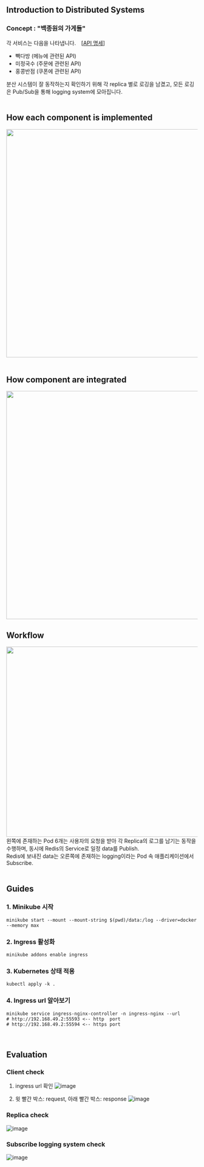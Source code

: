

## Introduction to Distributed Systems
### Concept : "백종원의 가게들"<br>
각 서비스는 다음을 나타냅니다. [[API 명세](https://brash-wanderer-5cd.notion.site/280be039863f42c9a3e866b82ab77cab?v=ae38784a1bd942188dc84ebf9999fe2e)]
- 빽다방 (메뉴에 관련된 API)
- 미정국수 (주문에 관련된 API)
- 홍콩반점 (쿠폰에 관련된 API)

분산 시스템이 잘 동작하는지 확인하기 위해 각 replica 별로 로깅을 남겼고, 모든 로깅은 Pub/Sub을 통해 logging system에 모아집니다. 
<br>
<br>
## How each component is implemented
<img
  src="https://user-images.githubusercontent.com/81179951/211201622-184dffdf-0702-4f85-9526-c6394fbbad7e.png"
  width="550"
  height="600"
/>
<br>
<br>

## How component are integrated
<img
  src="https://user-images.githubusercontent.com/81179951/211201666-9a3a60f9-3c5d-4589-86b2-de420a374a0d.png"
  width="900"
  height="600"
/>
## Workflow
<img
  src="https://user-images.githubusercontent.com/81179951/208570269-d7b73894-f422-4198-bb27-d536815c352c.png"
  width="900"
  height="500"
/>  
왼쪽에 존재하는 Pod 6개는 사용자의 요청을 받아 각 Replica의 로그를 남기는 동작을 수행하며, 동시에 Redis의 Service로 일정 data를 Publish.<br>
Redis에 보내진 data는 오른쪽에 존재하는 logging이라는 Pod 속 애플리케이션에서 Subscribe.
<br>
<br>

## Guides
### 1. Minikube 시작

```shell
minikube start --mount --mount-string $(pwd)/data:/log --driver=docker --memory max
```

### 2. Ingress 활성화

```shell
minikube addons enable ingress
```

### 3. Kubernetes 상태 적용
```shell
kubectl apply -k .
```

### 4. Ingress url 알아보기

```shell
minikube service ingress-nginx-controller -n ingress-nginx --url
# http://192.168.49.2:55593 <-- http  port
# http://192.168.49.2:55594 <-- https port
```
<br>

## Evaluation
### Client check

1. ingress url 확인 
![image](https://user-images.githubusercontent.com/81179951/211200910-c8269f95-c491-421b-805c-d63689d488a2.png)

2. 윗 빨간 박스: request, 아래 빨간 박스: response
![image](https://user-images.githubusercontent.com/81179951/211201147-cfdaafe4-a53c-490e-9136-5afb6bdc5bbb.png)

### Replica check
![image](https://user-images.githubusercontent.com/81179951/211201273-c9c576f7-0673-410b-808d-61881c6731b3.png)

### Subscribe logging system check
![image](https://user-images.githubusercontent.com/81179951/211201347-0a0be73e-14fb-463c-adbf-31fef25c2315.png)

